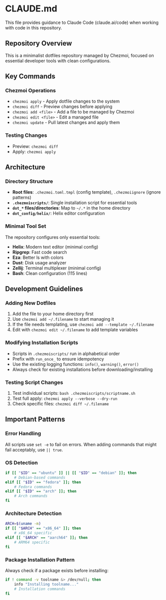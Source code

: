 # CLAUDE.md

This file provides guidance to Claude Code (claude.ai/code) when working with code in this repository.

## Repository Overview

This is a minimalist dotfiles repository managed by Chezmoi, focused on essential developer tools with clean configurations.

## Key Commands

### Chezmoi Operations
- `chezmoi apply` - Apply dotfile changes to the system
- `chezmoi diff` - Preview changes before applying
- `chezmoi add <file>` - Add a file to be managed by Chezmoi
- `chezmoi edit <file>` - Edit a managed file
- `chezmoi update` - Pull latest changes and apply them

### Testing Changes
- Preview: `chezmoi diff`
- Apply: `chezmoi apply`

## Architecture

### Directory Structure
- **Root files**: `.chezmoi.toml.tmpl` (config template), `.chezmoiignore` (ignore patterns)
- **`.chezmoiscripts/`**: Single installation script for essential tools
- **`dot_*` files/directories**: Map to `~/.*` in the home directory
- **`dot_config/helix/`**: Helix editor configuration

### Minimal Tool Set
The repository configures only essential tools:
- **Helix**: Modern text editor (minimal config)
- **Ripgrep**: Fast code search
- **Eza**: Better ls with colors
- **Dust**: Disk usage analyzer
- **Zellij**: Terminal multiplexer (minimal config)
- **Bash**: Clean configuration (115 lines)

## Development Guidelines

### Adding New Dotfiles
1. Add the file to your home directory first
2. Use `chezmoi add ~/.filename` to start managing it
3. If the file needs templating, use `chezmoi add --template ~/.filename`
4. Edit with `chezmoi edit ~/.filename` to add template variables

### Modifying Installation Scripts
- Scripts in `.chezmoiscripts/` run in alphabetical order
- Prefix with `run_once_` to ensure idempotency
- Use the existing logging functions: `info()`, `warning()`, `error()`
- Always check for existing installations before downloading/installing

### Testing Script Changes
1. Test individual scripts: `bash .chezmoiscripts/scriptname.sh`
2. Test full apply: `chezmoi apply --verbose --dry-run`
3. Check specific files: `chezmoi diff ~/.filename`

## Important Patterns

### Error Handling
All scripts use `set -e` to fail on errors. When adding commands that might fail acceptably, use `|| true`.

### OS Detection
```bash
if [[ "$ID" == "ubuntu" ]] || [[ "$ID" == "debian" ]]; then
    # Debian-based commands
elif [[ "$ID" == "fedora" ]]; then
    # Fedora commands
elif [[ "$ID" == "arch" ]]; then
    # Arch commands
fi
```

### Architecture Detection
```bash
ARCH=$(uname -m)
if [[ "$ARCH" == "x86_64" ]]; then
    # x86_64 specific
elif [[ "$ARCH" == "aarch64" ]]; then
    # ARM64 specific
fi
```

### Package Installation Pattern
Always check if a package exists before installing:
```bash
if ! command -v toolname &> /dev/null; then
    info "Installing toolname..."
    # Installation commands
fi
```